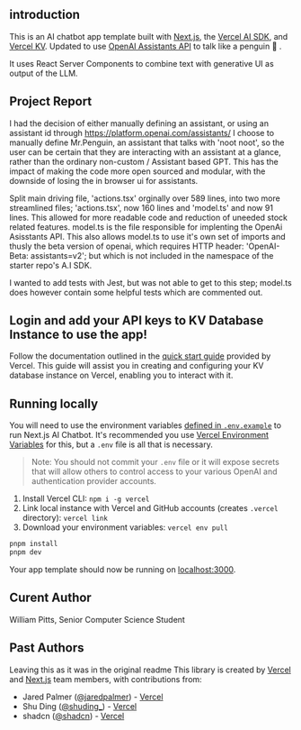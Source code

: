 ## introduction

This is an AI chatbot app template built with 
[Next.js](https://nextjs.org), the [Vercel AI SDK](https://sdk.vercel.ai), and [Vercel KV](https://vercel.com/storage/kv). Updated to use [OpenAI Assistants API](https://platform.openai.com/docs/assistants/overview) to talk like a penguin 🐧 .

It uses 
React Server Components
 to combine text with generative UI as output of the LLM.

## Project Report

I had the decision of either manually defining an assistant, or using an assistant id through https://platform.openai.com/assistants/
I choose to manually define Mr.Penguin, an assistant that talks with 'noot noot', so the user can be certain that they are interacting with an assistant at a glance, rather than the ordinary non-custom / Assistant based GPT.
This has the impact of making the code more open sourced and modular, with the downside of losing the in browser ui for assistants.

Split main driving file, 'actions.tsx' orginally over 589 lines, into two more streamlined files;
'actions.tsx', now 160 lines and 'model.ts' and now 91 lines. This allowed for more readable code and reduction of uneeded stock related features. 
model.ts is the file responsible for implenting the OpenAi Asisstants API. This also allows model.ts to use it's own set of imports and thusly the beta version of openai, which requires HTTP header: 'OpenAI-Beta: assistants=v2'; but which is not included in the namespace of the starter repo's A.I SDK.

I wanted to add tests with Jest, but was not able to get to this step; model.ts does however contain some helpful tests which are commented out.

## Login and add your API keys to KV Database Instance to use the app!

Follow the documentation outlined in the [quick start guide](https://vercel.com/docs/storage/vercel-kv/quickstart#create-a-kv-database) provided by Vercel. This guide will assist you in creating and configuring your KV database instance on Vercel, enabling you to interact with it.


## Running locally

You will need to use the environment variables [defined in `.env.example`](.env.example) to run Next.js AI Chatbot. It's recommended you use [Vercel Environment Variables](https://vercel.com/docs/projects/environment-variables) for this, but a `.env` file is all that is necessary.

> Note: You should not commit your `.env` file or it will expose secrets that will allow others to control access to your various OpenAI and authentication provider accounts.

1. Install Vercel CLI: `npm i -g vercel`
2. Link local instance with Vercel and GitHub accounts (creates `.vercel` directory): `vercel link`
3. Download your environment variables: `vercel env pull`

```bash
pnpm install
pnpm dev
```

Your app template should now be running on [localhost:3000](http://localhost:3000/).

## Curent Author
William Pitts, Senior Computer Science Student

## Past Authors
Leaving this as it was in the original readme
This library is created by [Vercel](https://vercel.com) and [Next.js](https://nextjs.org) team members, with contributions from:

- Jared Palmer ([@jaredpalmer](https://twitter.com/jaredpalmer)) - [Vercel](https://vercel.com)
- Shu Ding ([@shuding\_](https://twitter.com/shuding_)) - [Vercel](https://vercel.com)
- shadcn ([@shadcn](https://twitter.com/shadcn)) - [Vercel](https://vercel.com)
